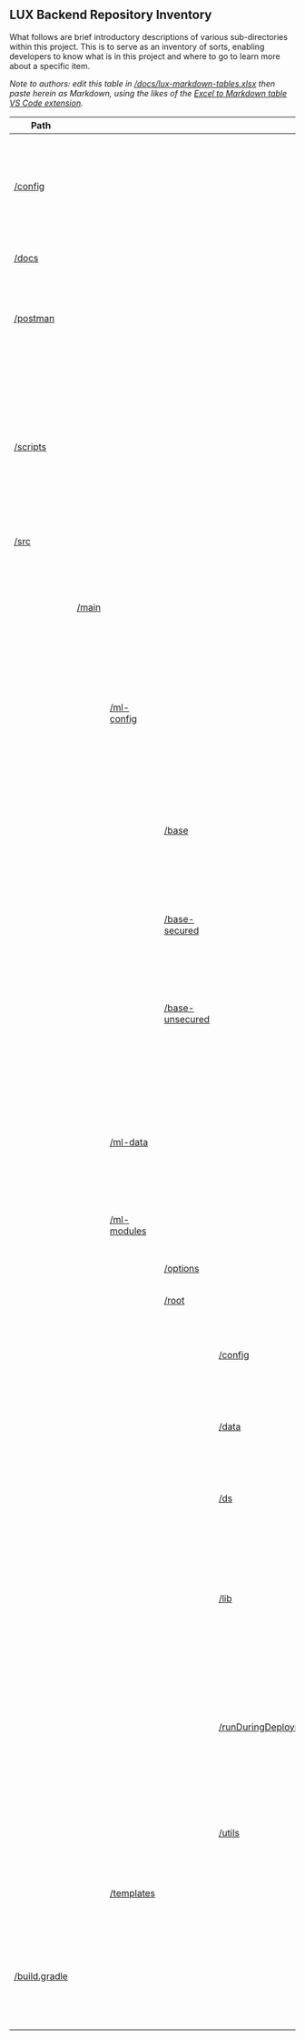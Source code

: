 ## **LUX Backend Repository Inventory**

What follows are brief introductory descriptions of various sub-directories within this project.  This is to serve as an inventory of sorts, enabling developers to know what is in this project and where to go to learn more about a specific item.

*Note to authors: edit this table in [/docs/lux-markdown-tables.xlsx](/docs/lux-markdown-tables.xlsx) then paste herein as Markdown, using the likes of the [Excel to Markdown table VS Code extension](https://marketplace.visualstudio.com/items?itemName=csholmq.excel-to-markdown-table).*

| Path                           |                    |                                     |                                                       |                                                                       | Introduction                                                                                                                                                                                  | More                                                                                                                                                                                                                      |
|--------------------------------|--------------------|-------------------------------------|-------------------------------------------------------|-----------------------------------------------------------------------|-----------------------------------------------------------------------------------------------------------------------------------------------------------------------------------------------|---------------------------------------------------------------------------------------------------------------------------------------------------------------------------------------------------------------------------|
| [/config](/config)             |                    |                                     |                                                       |                                                                       | Search tag configuration.  Partial ML Gradle configurations, referenced during custom token replacement.                                                                                      | [Custom Token Replacement](/docs/lux-backend-deployment.md#custom-token-replacement)                                                                                                                                      |
| [/docs](/docs)                 |                    |                                     |                                                       |                                                                       | Majority of the backend's documentation.                                                                                                                                                      | [/README.md](/README.md)                                                                                                                                                                                                  |
| [/postman](/postman)           |                    |                                     |                                                       |                                                                       | Contains exports of Postman LUX-related requests and environment template.                                                                                                                    | [LUX Postman Workspace](/docs/lux-postman-workspace.md)                                                                                                                                                                   |
| [/scripts](/scripts)           |                    |                                     |                                                       |                                                                       | Developer and admin scripts not deployed to an environment.  May be executed from within VS Code, and thus can serve as a way to collaborate on queries outside of a Query Console workspace. |                                                                                                                                                                                                                           |
| [/src](/src)                   |                    |                                     |                                                       |                                                                       |                                                                                                                                                                                               |                                                                                                                                                                                                                           |
|                                | [/main](/src/main) |                                     |                                                       |                                                                       | All of the project's runtime code, most of its MarkLogic configuration, and some data all within ML Gradle's conventions.                                                                     |                                                                                                                                                                                                                           |
|                                |                    | [/ml-config](/src/main/ml-config)   |                                                       |                                                                       | All of the project's ML Gradle configuration directories.  Selected ones may vary by environment.                                                                                             | [Tenant Configuration](/docs/lux-backend-deployment.md#tenant-configuration)                                                                                                                                              |
|                                |                    |                                     | [/base](/src/main/ml-config/base)                     |                                                                       | The base configuration directory applicable to all tenants.  It includes the group configuration, main content database, roles, and application servers.                                      |                                                                                                                                                                                                                           |
|                                |                    |                                     | [/base-secured](/src/main/ml-config/base-secured)     |                                                                       | HTTPS settings that stack on top of the base configuration.                                                                                                                                   |                                                                                                                                                                                                                           |
|                                |                    |                                     | [/base-unsecured](/src/main/ml-config/base-unsecured) |                                                                       | Intended for local developer environments.  Defines a local, non-admin user to perform most of deployments with plus some endpoint consumers.                                                 |                                                                                                                                                                                                                           |
|                                |                    | [/ml-data](/src/main/ml-data)       |                                                       |                                                                       | ML Gradle's default data directory. Presently only used for thesauri but need not be limited to. Not expecting to load datasets here though.                                                  |                                                                                                                                                                                                                           |
|                                |                    | [/ml-modules](/src/main/ml-modules) |                                                       |                                                                       | The modules applicable to all environments.                                                                                                                                                   |                                                                                                                                                                                                                           |
|                                |                    |                                     | [/options](/src/main/ml-modules/options)              |                                                                       | /v1/search options, which this project does not use.                                                                                                                                          |                                                                                                                                                                                                                           |
|                                |                    |                                     | [/root](/src/main/ml-modules/root)                    |                                                                       |                                                                                                                                                                                               |                                                                                                                                                                                                                           |
|                                |                    |                                     |                                                       | [/config](/src/main/ml-modules/root/config)                           | Configuration for search, facets, and more.  Includes placeholder files that are replaced during deployment.                                                                                  |                                                                                                                                                                                                                           |
|                                |                    |                                     |                                                       | [/data](/src/main/ml-modules/root/data)                               | Includes the words to exclude from search criteria.                                                                                                                                           |                                                                                                                                                                                                                           |
|                                |                    |                                     |                                                       | [/ds](/src/main/ml-modules/root/ds)                                   | All of LUX's custom MarkLogic data services, which should just be wrappers to library modules.                                                                                                | [LUX Backend API Usage Documentation](/docs/lux-backend-api-usage.md)                                                                                                                                                     |
|                                |                    |                                     |                                                       | [/lib](/src/main/ml-modules/root/lib)                                 | The heart of LUX's backend implementation, where developers get to spend most of their time when they're lucky :)                                                                             |                                                                                                                                                                                                                           |
|                                |                    |                                     |                                                       | [/runDuringDeployment](/src/main/ml-modules/root/runDuringDeployment) | Includes scripts to deploy then execute during deployment, directly supporting generators for the remaining search terms, related lists, and advanced search configuration.                   | [LUX Gradle Tasks](/docs/lux-backend-build-tool-and-tasks.md#lux-gradle-tasks)                                                                                                                                            |
|                                |                    |                                     |                                                       | [/utils](/src/main/ml-modules/root/utils)                             | A few utility functions and classes used by the library code.                                                                                                                                 |                                                                                                                                                                                                                           |
|                                |                    | [/templates](/src/main/templates)   |                                                       |                                                                       | Reserved for JavaScript template files used by [/build.gradle](/build.gradle).                                                                                                                |                                                                                                                                                                                                                           |
| [/build.gradle](/build.gradle) |                    |                                     |                                                       |                                                                       | The build script.                                                                                                                                                                             | [LUX Backend Local Developer Environment](/docs/lux-backend-setup-local-env.md), [LUX Backend Deployment](/docs/lux-backend-deployment.md), [LUX Backend Build Tool and Tasks](/docs/lux-backend-build-tool-and-tasks.md) |